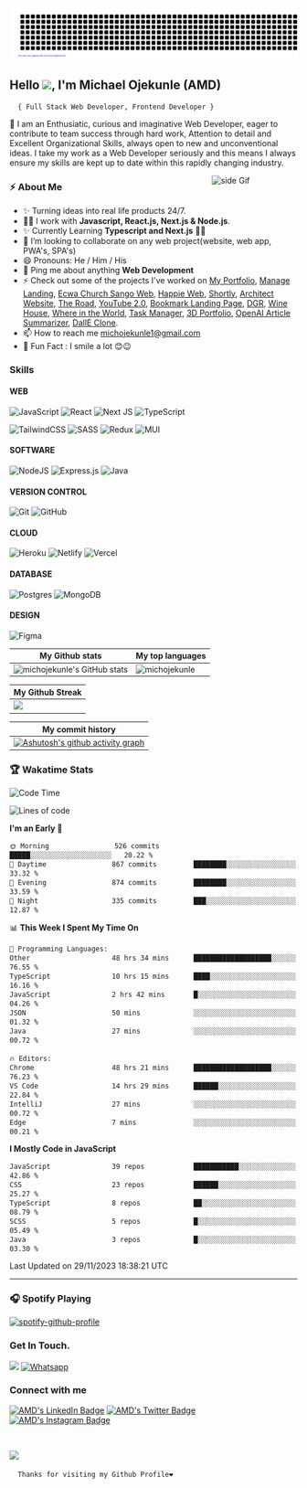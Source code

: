 <img src='/gitartwork.svg' alt='gitartwork'/>

## <h2>Hello <img src="https://raw.githubusercontent.com/MartinHeinz/MartinHeinz/master/wave.gif" width="30px">, I'm Michael Ojekunle <span>(AMD)</span></h2>
      { Full Stack Web Developer, Frontend Developer }
<p>
    🦾 I am an Enthusiatic, curious and imaginative Web Developer, eager to contribute to team success through hard work, Attention to detail and Excellent Organizational Skills, always open to new and unconventional ideas. I take my work as a Web Developer seriously and this means I always ensure my skills are kept up to date within this rapidly changing industry. 
</p> 

<a href=""> <img src="https://media3.giphy.com/media/ZEB6yFbLnhyQf7g3hn/giphy.gif" alt="side Gif" align="right" width="150" height="auto"/> </a>

<h3>⚡️ About Me</h3>
 <!--  <li>  
 I am a positive, enthusiastic and competent Web Developer who, over the years, has built up a diverse range of skills, qualities and attributes that guarantee I will perform highly in this role. . If you hire me as your Web Developer, I assure you I will fit into your team quickly, I will always put the commercial needs of your business at the forefront of everything I do, and the work I carry out will be consistent to a first-class standard.</li> -->
<ul>
  <li>✨ Turning ideas into real life products 24/7. </li>
  <li>👨‍💻 I work with <strong>Javascript, React.js, Next.js & Node.js</strong>.</li>
  <li>✨ Currently Learning <strong>Typescript and Next.js</strong> 🤩🤩</li>
  <li>👯 I’m looking to collaborate on any web project(website, web app, PWA's, SPA's)</li>
  <li>😄 Pronouns: He / Him / His </li>
  <li>💬 Ping me about anything <strong>Web Development</strong></li>
  <li>⚡ Check out some of the projects I've worked on <a href="https://midev.vercel.app/">My Portfolio</a>, <a href="https://manage-two-lime.vercel.app/">Manage Landing</a>, <a href="https://ecsw.vercel.app/">Ecwa Church Sango Web</a>, <a href='https://happie-web.vercel.app'>Happie Web</a>, <a href="https://shtly.netlify.app">Shortly</a>, <a href="https://architect-website-nine.vercel.app/">Architect Website</a>, <a href="https://the-road-delta.vercel.app/">The Road</a>, <a href="https://ytc-2.netlify.app/">YouTube 2.0</a>, <a href="https://bookmark-landing-page-amd.netlify.app/">Bookmark Landing Page</a>, <a href="https://d-g-r.netlify.app/">DGR</a>, <a href="https://wnh.netlify.app/">Wine House</a>, <a href="https://wiit-w.netlify.app/">Where in the World</a>, <a href="https://task-manager-amd.netlify.app/">Task Manager</a>, <a href="https://amdev.vercel.app">3D Portfolio</a>, <a href="https://sum-z.netlify.app">OpenAI Article Summarizer</a>, <a href="https://dall-e-clone-iota.vercel.app">DallE Clone</a>.</li>
  <li>📫 How to reach me <a href="mailto:michojekunle1@gmail.com">michojekunle1@gmail.com </a></li>
  <li>🎉 Fun Fact : I smile a lot 😊😉</li>
</ul>

<h3>Skills</h3>

#### WEB
![JavaScript](https://img.shields.io/badge/javascript-%23323330.svg?style=for-the-badge&logo=javascript&logoColor=%23F7DF1E)
![React](https://img.shields.io/badge/react-%2320232a.svg?style=for-the-badge&logo=react&logoColor=%2361DAFB)
![Next JS](https://img.shields.io/badge/Next-black?style=for-the-badge&logo=next.js&logoColor=white) 
![TypeScript](https://img.shields.io/badge/typescript-%23007ACC.svg?style=for-the-badge&logo=typescript&logoColor=white)

![TailwindCSS](https://img.shields.io/badge/tailwindcss-%2338B2AC.svg?style=for-the-badge&logo=tailwind-css&logoColor=white)
![SASS](https://img.shields.io/badge/SASS-hotpink.svg?style=for-the-badge&logo=SASS&logoColor=white)
![Redux](https://img.shields.io/badge/redux-%23593d88.svg?style=for-the-badge&logo=redux&logoColor=white)
![MUI](https://img.shields.io/badge/MUI-%230081CB.svg?style=for-the-badge&logo=mui&logoColor=white)

#### SOFTWARE

![NodeJS](https://img.shields.io/badge/node.js-6DA55F?style=for-the-badge&logo=node.js&logoColor=white)
![Express.js](https://img.shields.io/badge/express.js-%23404d59.svg?style=for-the-badge&logo=express&logoColor=%2361DAFB)
![Java](https://img.shields.io/badge/java-%23ED8B00.svg?style=for-the-badge&logo=java&logoColor=white)

#### VERSION CONTROL

![Git](https://img.shields.io/badge/git-%23F05033.svg?style=for-the-badge&logo=git&logoColor=white)
![GitHub](https://img.shields.io/badge/github-%23121011.svg?style=for-the-badge&logo=github&logoColor=white)

#### CLOUD

![Heroku](https://img.shields.io/badge/heroku-%23430098.svg?style=for-the-badge&logo=heroku&logoColor=white)
![Netlify](https://img.shields.io/badge/netlify-%23000000.svg?style=for-the-badge&logo=netlify&logoColor=#00C7B7)
![Vercel](https://img.shields.io/badge/vercel-%23000000.svg?style=for-the-badge&logo=vercel&logoColor=white)


#### DATABASE

![Postgres](https://img.shields.io/badge/postgres-%23316192.svg?style=for-the-badge&logo=postgresql&logoColor=white)
![MongoDB](https://img.shields.io/badge/MongoDB-%234ea94b.svg?style=for-the-badge&logo=mongodb&logoColor=white)

#### DESIGN

![Figma](https://img.shields.io/badge/figma-%23F24E1E.svg?style=for-the-badge&logo=figma&logoColor=white)

  

<p></p>


| My Github stats | My top languages |
|---|---|
| <img src="https://github-readme-stats.vercel.app/api?username=michojekunle&show_icons=true&hide=&count_private=true&title_color=f97316&text_color=14b8a6&icon_color=22c55e&bg_color=181824&hide_border=true&show_icons=true" alt="michojekunle's GitHub stats" /> | <img src="https://github-readme-stats.vercel.app/api/top-langs?username=michojekunle&title_color=f97316&text_color=14b8a6&icon_color=22c55e&bg_color=181824&hide_border=true&show_icons=true&locale=en&layout=compact" alt="michojekunle" /> | 

| My Github Streak |
|---|
|<a href="http://www.github.com/michojekunle"><img src="https://github-readme-streak-stats.herokuapp.com/?user=michojekunle&stroke=14b8a6&background=181824&ring=f97316&fire=f97316&currStreakNum=14b8a6&currStreakLabel=f97316&sideNums=14b8a6&sideLabels=14b8a6&dates=14b8a6&hide_border=true" /></a> |


| My commit history |
|---|
|[![Ashutosh's github activity graph](https://github-readme-activity-graph.vercel.app/graph?username=michojekunle&bg_color=181824&color=ffffff&line=14b8a6&point=ffffff&area=true&hide_border=true)](https://github.com/ashutosh00710/github-readme-activity-graph) |


### 🏆 Wakatime Stats
<!--START_SECTION:waka-->
![Code Time](http://img.shields.io/badge/Code%20Time-909%20hrs%2045%20mins-blue)

![Lines of code](https://img.shields.io/badge/From%20Hello%20World%20I%27ve%20Written-921.0%20thousand%20lines%20of%20code-blue)

**I'm an Early 🐤** 

```text
🌞 Morning                526 commits         █████░░░░░░░░░░░░░░░░░░░░   20.22 % 
🌆 Daytime                867 commits         ████████░░░░░░░░░░░░░░░░░   33.32 % 
🌃 Evening                874 commits         ████████░░░░░░░░░░░░░░░░░   33.59 % 
🌙 Night                  335 commits         ███░░░░░░░░░░░░░░░░░░░░░░   12.87 % 
```


📊 **This Week I Spent My Time On** 

```text
💬 Programming Languages: 
Other                    48 hrs 34 mins      ███████████████████░░░░░░   76.55 % 
TypeScript               10 hrs 15 mins      ████░░░░░░░░░░░░░░░░░░░░░   16.16 % 
JavaScript               2 hrs 42 mins       █░░░░░░░░░░░░░░░░░░░░░░░░   04.26 % 
JSON                     50 mins             ░░░░░░░░░░░░░░░░░░░░░░░░░   01.32 % 
Java                     27 mins             ░░░░░░░░░░░░░░░░░░░░░░░░░   00.72 % 

🔥 Editors: 
Chrome                   48 hrs 21 mins      ███████████████████░░░░░░   76.23 % 
VS Code                  14 hrs 29 mins      ██████░░░░░░░░░░░░░░░░░░░   22.84 % 
IntelliJ                 27 mins             ░░░░░░░░░░░░░░░░░░░░░░░░░   00.72 % 
Edge                     7 mins              ░░░░░░░░░░░░░░░░░░░░░░░░░   00.21 % 
```

**I Mostly Code in JavaScript** 

```text
JavaScript               39 repos            ███████████░░░░░░░░░░░░░░   42.86 % 
CSS                      23 repos            ██████░░░░░░░░░░░░░░░░░░░   25.27 % 
TypeScript               8 repos             ██░░░░░░░░░░░░░░░░░░░░░░░   08.79 % 
SCSS                     5 repos             █░░░░░░░░░░░░░░░░░░░░░░░░   05.49 % 
Java                     3 repos             █░░░░░░░░░░░░░░░░░░░░░░░░   03.30 % 
```




 Last Updated on 29/11/2023 18:38:21 UTC
<!--END_SECTION:waka-->


---
### 🎧 Spotify Playing
[![spotify-github-profile](https://spotify-github-profile.vercel.app/api/view?uid=31axc4g4psu2sxbqm2wrbv5jdmf4&cover_image=true&theme=novatorem&show_offline=false&background_color=121212&interchange=true&bar_color=53b14f&bar_color_cover=false)](https://github.com/kittinan/spotify-github-profile)

### Get In Touch.  
<a href="mailto:michojekunle1@gmail.com"><img src="https://img.shields.io/badge/Gmail-D14836?style=for-the-badge&logo=gmail&logoColor=white"/></a>
<a href="https://wa.me/2349045156850?text=Hello%20I'm"><img src="https://img.shields.io/badge/WhatsApp-25D366?style=for-the-badge&logo=whatsapp&logoColor=white" alt="Whatsapp"/></a>

<h3>Connect with me</h3>
<p>
<a href="https://www.linkedin.com/in/michael-ojekunle-651a8a232/" target="_blank"><img src="https://img.shields.io/badge/-Michael%20Ojekunle%20-blue?style=for-the-badge&amp;labelColor=blue&amp;logo=LinkedIn&amp;link=www.linkedin.com/in/adeoluwa-agbakosi-687023219" alt="AMD's LinkedIn Badge"></a>
<a href="https://twitter.com/MichaelOjekunl2" target="_blank"><img src="https://img.shields.io/badge/-AMD%20-blue?style=for-the-badge&amp;labelColor=white&amp;logo=Twitter&amp;link=www.linkedin.com/in/adeoluwa-agbakosi-687023219" alt="AMD's Twitter Badge"></a>
<a href="https://instagram.com/amd_mich" target="_blank"><img src="https://img.shields.io/badge/Instagram-E4405F?style=for-the-badge&logo=instagram&logoColor=white" alt="AMD's Instagram Badge"></a>
</p>

<br/>

[![](https://komarev.com/ghpvc/?username=michojekunle&color=14b8a6&label=Profile%20Views)](https://github.com/michojekunle/michojekunle)<br/>
     
     
      Thanks for visiting my Github Profile❤️
